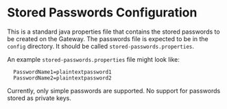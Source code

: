 # Stored Passwords Configuration
This is a standard java properties file that contains the stored passwords to be created on the Gateway. 
The passwords file is expected to be in the `config` directory. It should be called `stored-passwords.properties`.

An example `stored-passwords.properties` file might look like:
```properties
  PasswordName1=plaintextpassword1
  PasswordName2=plaintextpassword2
```

Currently, only simple passwords are supported. No support for passwords stored as private keys.